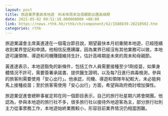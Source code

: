 ```yaml
---
layout: post
title: 旅遊業界重啟本地遊　料未來周末及母親節出團高峰期
date: 2021-05-02 09:51:18.000000000 +08:00
link: https://news.rthk.hk/rthk/ch/component/k2/1588839-20210502.htm
categories: rthk
---
```


旅遊業議會主席黃進達在一個電台節目說，期望最快本月初重開本地遊，已經陸續收到業界登記和申請。他相信反應踴躍，因為業界已經沒有其他業務可以做，本地遊可讓領隊、導遊和司機賺錢維持生計，估計高峰期是未來的周末和母親節。

黃進達表示，本地遊豁免的新條件，包括工作人員需要接種至少1劑疫苗，如果身體情況不許可，需要簽署承諾書、提供醫生證明，以及每7日進行病毒檢測，參與的旅客則需要使用「安心出行」。他承認，司機、導遊和領隊年紀較大，未必能夠馬上接種疫苗；至於旅客需使用「安心出行」方面，希望與政府商討增加彈性。

旅遊業促進會總幹事崔定邦在同一個節目表示，自己的旅行社星期六將會開團。他認為，參與本地遊的旅行社不多，很多旅行社以接待外地遊客為主，部分旅行社則主力從事票務工作，本地遊始終業務較小，形容目前業界情況仍相當困難。
